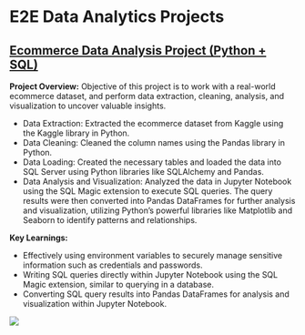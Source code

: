 # E2E Data Analytics Projects
## [Ecommerce Data Analysis Project (Python + SQL)](https://github.com/vermaparul85/E2E-Data-Analytics-Projects/tree/main/Ecommerce-Data-Analysis)
**Project Overview:**
Objective of this project is to work with a real-world ecommerce dataset, and perform data extraction, cleaning, analysis, and visualization to uncover valuable insights.
* Data Extraction: Extracted the ecommerce dataset from Kaggle using the Kaggle library in Python.
* Data Cleaning: Cleaned the column names using the Pandas library in Python.
* Data Loading: Created the necessary tables and loaded the data into SQL Server using Python libraries like SQLAlchemy and Pandas.
* Data Analysis and Visualization: Analyzed the data in Jupyter Notebook using the SQL Magic extension to execute SQL queries. The query results were then converted into Pandas DataFrames for further analysis and visualization, utilizing Python’s powerful libraries like Matplotlib and Seaborn to identify patterns and relationships.

**Key Learnings:**
* Effectively using environment variables to securely manage sensitive information such as credentials and passwords.
* Writing SQL queries directly within Jupyter Notebook using the SQL Magic extension, similar to querying in a database.
* Converting SQL query results into Pandas DataFrames for analysis and visualization within Jupyter Notebook.
  
![](https://github.com/vermaparul85/Portfolio/blob/main/Images/Ecommerce-image.png)
